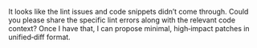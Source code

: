 It looks like the lint issues and code snippets didn’t come through. Could you please share the specific lint errors along with the relevant code context? Once I have that, I can propose minimal, high‑impact patches in unified‑diff format.